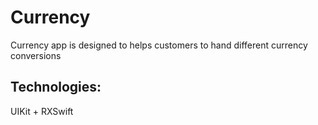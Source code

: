 # Currency
Currency app is designed to helps customers to hand different currency conversions

## Technologies:
UIKit + RXSwift
